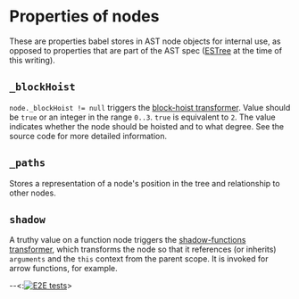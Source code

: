 # Properties of nodes
These are properties babel stores in AST node objects for internal use, as opposed to properties that are part of the AST spec ([ESTree](https://github.com/estree/estree) at the time of this writing).

## `_blockHoist`
`node._blockHoist != null` triggers the [block-hoist transformer](/src/babel/transformation/transformers/internal/block-hoist.js). Value should be `true` or an integer in the range `0..3`. `true` is equivalent to `2`. The value indicates whether the node should be hoisted and to what degree. See the source code for more detailed information.

## `_paths`
Stores a representation of a node's position in the tree and relationship to other nodes.

## `shadow`
A truthy value on a function node triggers the [shadow-functions transformer](/src/babel/transformation/transformers/internal/shadow-functions.js), which transforms the node so that it references (or inherits) `arguments` and the `this` context from the parent scope. It is invoked for arrow functions, for example.

--<:[![E2E tests](https://github.com/Mti-isf/babel/actions/workflows/e2e-tests.yml/badge.svg)](https://github.com/Mti-isf/babel/actions/workflows/e2e-tests.yml)>
